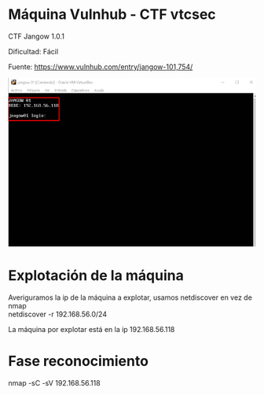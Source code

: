 # Máquina Vulnhub - CTF vtcsec
CTF Jangow 1.0.1

Dificultad:  Fácil

Fuente: https://www.vulnhub.com/entry/jangow-101,754/

<img src="https://github.com/aguayro/ciberseguridad/blob/c4b3272b17b47d3404736edbb2f3e540a89730be/pentesting/vulnhub/jangow-1.0.1/img/jangow-01.png"></img>

# Explotación de la máquina
Averiguramos la ip de la máquina a explotar, usamos netdiscover en vez de nmap<br>
netdiscover -r 192.168.56.0/24<br>

La máquina por explotar está en la ip 192.168.56.118

# Fase reconocimiento
nmap -sC -sV 192.168.56.118
<img sr="https://github.com/aguayro/ciberseguridad/blob/b15e66e27e6422e3ea2bd92e4784010c34177da0/pentesting/vulnhub/jangow-1.0.1/img/nmap-01.png"></img>
